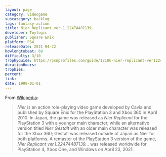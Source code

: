```yaml
---
layout: page
category: videogame
subcategory: backlog
tags: fantasy-action
title: Nier Replicant ver.1.22474487139…
developer: Toylogic
publisher: Square Enix
platform: PS4
releaseDate: 2021-04-22
howlongtobeat: 69
difficulty: 3/10
trophyGuide: https://psnprofiles.com/guide/12106-nier-replicant-ver122474487139-trophy-guide
durationHours:
trophies:
percent:
link:
date: 1999-01-01
---
```


From [Wikipedia](https://en.wikipedia.org/wiki/Nier):

> *Nier* is an action role-playing video game developed by Cavia and published by Square Enix for the PlayStation 3 and Xbox 360 in April 2010. In Japan, the game was released as *Nier Replicant* for the PlayStation 3 with a younger main character, while an alternative version titled *Nier Gestalt* with an older main character was released for the Xbox 360; Gestalt was released outside of Japan as Nier for both platforms. A remaster of the PlayStation 3 version of the game, *Nier Replicant ver.1.22474487139...* was released worldwide for PlayStation 4, Xbox One, and Windows on April 23, 2021.
